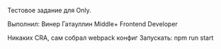 Тестовое задание для Only.


Выполнил: Винер Гатауллин Middle+ Frontend Developer

Никаких CRA, сам собрал webpack конфиг
Запускать: npm run start